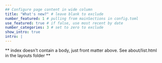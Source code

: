 ```yaml
---
## Configure page content in wide column
title: "What's new?" # leave blank to exclude
number_featured: 1 # pulling from mainSections in config.toml
use_featured: true # if false, use most recent by date
number_categories: 3 # set to zero to exclude
show_intro: true
intro: |
---
```


\*\* index doesn't contain a body, just front matter above. See about/list.html in the layouts folder \*\*
